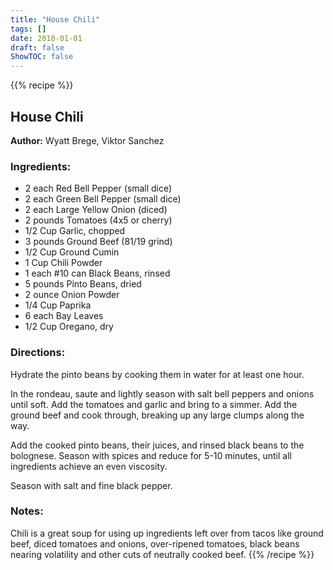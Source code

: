 ```yaml
---
title: "House Chili"
tags: []
date: 2018-01-01
draft: false
ShowTOC: false
---
```


{{% recipe %}}

## House Chili

**Author:** Wyatt Brege, Viktor Sanchez



### Ingredients:

-   2 each Red Bell Pepper (small dice)
-   2 each Green Bell Pepper (small dice)
-   2 each Large Yellow Onion (diced)
-   2 pounds Tomatoes (4x5 or cherry)
-   1/2 Cup Garlic, chopped
-   3 pounds Ground Beef (81/19 grind)
-   1/2 Cup Ground Cumin
-   1 Cup Chili Powder
-   1 each #10 can Black Beans, rinsed
-   5 pounds Pinto Beans, dried
-   2 ounce Onion Powder
-   1/4 Cup Paprika
-   6 each Bay Leaves
-   1/2 Cup Oregano, dry

### Directions: 

Hydrate the pinto beans by cooking them in water for at least one hour.

In the rondeau, saute and lightly season with salt bell peppers and
onions until soft. Add the tomatoes and garlic and bring to a simmer.
Add the ground beef and cook through, breaking up any large clumps along
the way.

Add the cooked pinto beans, their juices, and rinsed black beans to the
bolognese. Season with spices and reduce for 5-10 minutes, until all
ingredients achieve an even viscosity.

Season with salt and fine black pepper.

### Notes: 

Chili is a great soup for using up ingredients left over from tacos like
ground beef, diced tomatoes and onions, over-ripened tomatoes, black
beans nearing volatility and other cuts of neutrally cooked beef.
{{% /recipe %}}
